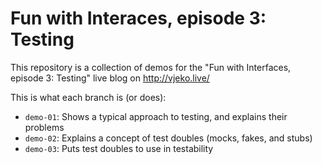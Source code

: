 # Fun with Interaces, episode 3: Testing

This repository is a collection of demos for the "Fun with Interfaces, episode 3: Testing" live blog on http://vjeko.live/

This is what each branch is (or does):
* `demo-01`: Shows a typical approach to testing, and explains their problems
* `demo-02`: Explains a concept of test doubles (mocks, fakes, and stubs)
* `demo-03`: Puts test doubles to use in testability
